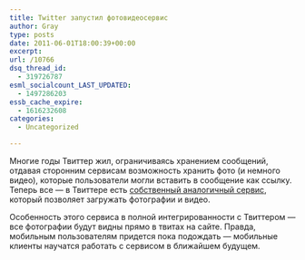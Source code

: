 ```yaml
---
title: Twitter запустил фотовидеосервис
author: Gray
type: posts
date: 2011-06-01T18:00:39+00:00
excerpt:
url: /10766
dsq_thread_id:
  - 319726787
esml_socialcount_LAST_UPDATED:
  - 1497286203
essb_cache_expire:
  - 1616232608
categories:
  - Uncategorized

---
```








Многие годы Твиттер жил, ограничиваясь хранением сообщений, отдавая сторонним сервисам возможность хранить фото (и немного видео), которые пользователи могли вставить в сообщение как ссылку. Теперь все — в Твиттере есть [собственный аналогичный сервис][1], который позволяет загружать фотографии и видео.



Особенность этого сервиса в полной интегрированности с Твиттером — все фотографии будут видны прямо в твитах на сайте. Правда, мобильным пользователям придется пока подождать — мобильные клиенты научатся работать с сервисом в ближайшем будущем.

 [1]: http://blog.twitter.com/2011/06/searchphotos.html